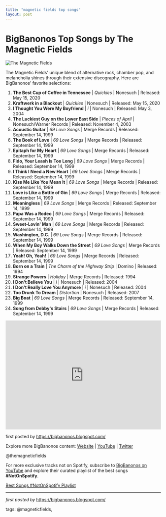 ```yaml
---
title: "magnetic fields top songs"
layout: post
---
```

<h1>BigBanonos Top Songs by The Magnetic Fields</h1>
<img alt="The Magnetic Fields" src="https://images.squarespace-cdn.com/content/v1/54e21523e4b0cc0f086836a9/1424116171904-VQY4CEOTFVKUH8MQZK8D/1424107635340.jpeg" /> <p>The Magnetic Fields' unique blend of alternative rock, chamber pop, and melancholia shines through their extensive discography. Here are BigBanonos' favorite selections:</p> <ol> <li><strong>The Best Cup of Coffee in Tennessee</strong> | <em>Quickies</em> | Nonesuch | Released: May 15, 2020</li> <li><strong>Kraftwerk in a Blackout</strong> | <em>Quickies</em> | Nonesuch | Released: May 15, 2020</li> <li><strong>I Thought You Were My Boyfriend</strong> | <em>i</em> | Nonesuch | Released: May 3, 2004</li> <li><strong>The Luckiest Guy on the Lower East Side</strong> | <em>Pieces of April</em> | Nonesuch/Warner Records | Released: November 4, 2003</li> <li><strong>Acoustic Guitar</strong> | <em>69 Love Songs</em> | Merge Records | Released: September 14, 1999</li> <li><strong>The Book of Love</strong> | <em>69 Love Songs</em> | Merge Records | Released: September 14, 1999</li> <li><strong>Epitaph for My Heart</strong> | <em>69 Love Songs</em> | Merge Records | Released: September 14, 1999</li> <li><strong>Fido, Your Leash Is Too Long</strong> | <em>69 Love Songs</em> | Merge Records | Released: September 14, 1999</li> <li><strong>I Think I Need a New Heart</strong> | <em>69 Love Songs</em> | Merge Records | Released: September 14, 1999</li> <li><strong>Kiss Me Like You Mean It</strong> | <em>69 Love Songs</em> | Merge Records | Released: September 14, 1999</li> <li><strong>Love is Like a Bottle of Gin</strong> | <em>69 Love Songs</em> | Merge Records | Released: September 14, 1999</li> <li><strong>Meaningless</strong> | <em>69 Love Songs</em> | Merge Records | Released: September 14, 1999</li> <li><strong>Papa Was a Rodeo</strong> | <em>69 Love Songs</em> | Merge Records | Released: September 14, 1999</li> <li><strong>Sweet-Lovin' Man</strong> | <em>69 Love Songs</em> | Merge Records | Released: September 14, 1999</li> <li><strong>Washington, D.C.</strong> | <em>69 Love Songs</em> | Merge Records | Released: September 14, 1999</li> <li><strong>When My Boy Walks Down the Street</strong> | <em>69 Love Songs</em> | Merge Records | Released: September 14, 1999</li> <li><strong>Yeah! Oh, Yeah!</strong> | <em>69 Love Songs</em> | Merge Records | Released: September 14, 1999</li> <li><strong>Born on a Train</strong> | <em>The Charm of the Highway Strip</em> | Domino | Released: 1994</li> <li><strong>Strange Powers</strong> | <em>Holiday</em> | Merge Records | Released: 1994</li> <li><strong>I Don't Believe You</strong> | <em>i</em> | Nonesuch | Released: 2004</li> <li><strong>I Don't Really Love You Anymore</strong> | <em>i</em> | Nonesuch | Released: 2004</li> <li><strong>Too Drunk To Dream</strong> | <em>Distortion</em> | Nonesuch | Released: 2007</li> <li><strong>Big Boat</strong> | <em>69 Love Songs</em> | Merge Records | Released: September 14, 1999</li> <li><strong>Song from Debby's Stairs</strong> | <em>69 Love Songs</em> | Merge Records | Released: September 14, 1999</li>
</ol> <div> <iframe allow="autoplay; clipboard-write; encrypted-media; fullscreen; picture-in-picture" frameborder="0" height="352" loading="lazy" src="https://open.spotify.com/embed/playlist/2U4otNE0VUoiNwivEDLsiO?utm_source=generator" width="100%"></iframe>
</div> <p>first posted by <a href="https://bigbanonos.blogspot.com/">https://bigbanonos.blogspot.com/</a></p> <div> <p>Explore more BigBanonos content: <a href="https://bigbanonos.blogspot.com/">Website</a> | <a href="https://www.youtube.com/@BigBanonos">YouTube</a> | <a href="https://x.com/bigbanonos">Twitter</a></p>
</div> <!--Tags-->
<p>@themagneticfields</p>


<!--Subscribe and Playlist Links-->
<div>
    <p>For more exclusive tracks not on Spotify, subscribe to <a href="https://www.youtube.com/@BigBanonos" target="_blank">BigBanonos on YouTube</a> and explore their curated playlist of the best songs <strong>#NotOnSpotify</strong>.</p>
    <p><a href="https://www.youtube.com/playlist?list=PLtuNtuTatqI0kFahUCbtbfenC_ET5O_tr" target="_blank">Best Songs #NotOnSpotify Playlist<br /></a></p></div>

<hr />

<p><em>first posted by</em> <a href="https://bigbanonos.blogspot.com/" rel="noopener" target="_new">https://bigbanonos.blogspot.com/</a></p>

<p>tags: @magneticfields,</p>

